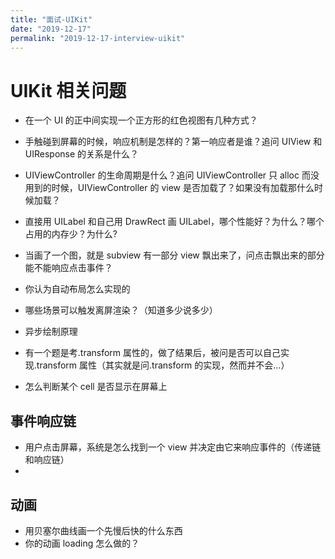 ```yaml
---
title: "面试-UIKit"
date: "2019-12-17"
permalink: "2019-12-17-interview-uikit"
---
```


# UIKit 相关问题

- 在一个 UI 的正中间实现一个正方形的红色视图有几种方式？
- 手触碰到屏幕的时候，响应机制是怎样的？第一响应者是谁？追问 UIView 和 UIResponse 的关系是什么？

- UIViewController 的生命周期是什么？追问 UIViewController 只 alloc 而没用到的时候，UIViewController 的 view 是否加载了？如果没有加载那什么时候加载？

- 直接用 UILabel 和自己用 DrawRect 画 UILabel，哪个性能好？为什么？哪个占用的内存少？为什么?

- 当画了一个图，就是 subview 有一部分 view 飘出来了，问点击飘出来的部分能不能响应点击事件？

- 你认为自动布局怎么实现的

- 哪些场景可以触发离屏渲染？（知道多少说多少）
- 异步绘制原理
- 有一个题是考.transform 属性的，做了结果后，被问是否可以自己实现.transform 属性（其实就是问.transform 的实现，然而并不会…）
- 怎么判断某个 cell 是否显示在屏幕上

## 事件响应链

- 用户点击屏幕，系统是怎么找到一个 view 并决定由它来响应事件的（传递链和响应链）
-

## 动画

- 用贝塞尔曲线画一个先慢后快的什么东西
- 你的动画 loading 怎么做的？
